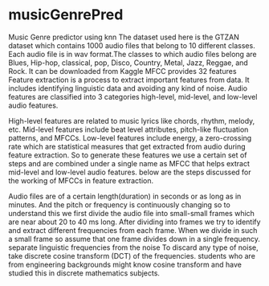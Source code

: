 # musicGenrePred
Music Genre predictor using knn
The dataset used here is the GTZAN dataset which contains 1000 audio files that belong to 10 different classes.
Each audio file is in wav format.The classes to which audio files belong are Blues, Hip-hop, classical, pop, Disco, Country, Metal, Jazz, Reggae, and Rock.
It can be downloaded from Kaggle
MFCC provides 32 features 
Feature extraction is a process to extract important features from data. It includes identifying linguistic data and avoiding any kind of noise. Audio features are classified into 3 categories high-level, mid-level, and low-level audio features.

High-level features are related to music lyrics like chords, rhythm, melody, etc.
Mid-level features include beat level attributes, pitch-like fluctuation patterns, and MFCCs.
Low-level features include energy, a zero-crossing rate which are statistical measures that get extracted from audio during feature extraction.
So to generate these features we use a certain set of steps and are combined under a single name as MFCC that helps extract mid-level and low-level audio features. below are the steps discussed for the working of MFCCs in feature extraction.

Audio files are of a certain length(duration) in seconds or as long as in minutes. And the pitch or frequency is continuously changing so to understand this we first divide the audio file into small-small frames which are near about 20 to 40 ms long.
After dividing into frames we try to identify and extract different frequencies from each frame. When we divide in such a small frame so assume that one frame divides down in a single frequency.
separate linguistic frequencies from the noise
To discard any type of noise, take discrete cosine transform (DCT) of the frequencies. students who are from engineering backgrounds might know cosine transform and have studied this in discrete mathematics subjects.


